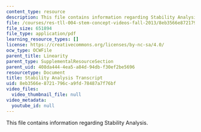 ```yaml
---
content_type: resource
description: This file contains information regarding Stability Analysis.
file: /courses/res-tll-004-stem-concept-videos-fall-2013/8eb3566e8721796ca9fd78487a7f76bf_MITRES_TLL-004F13_StabAnal.pdf
file_size: 651894
file_type: application/pdf
learning_resource_types: []
license: https://creativecommons.org/licenses/by-nc-sa/4.0/
ocw_type: OCWFile
parent_title: Linearity
parent_type: SupplementalResourceSection
parent_uid: 408da444-4ea5-a84d-94db-f30ef2be5696
resourcetype: Document
title: Stability Analysis Transcript
uid: 8eb3566e-8721-796c-a9fd-78487a7f76bf
video_files:
  video_thumbnail_file: null
video_metadata:
  youtube_id: null
---
```

This file contains information regarding Stability Analysis.